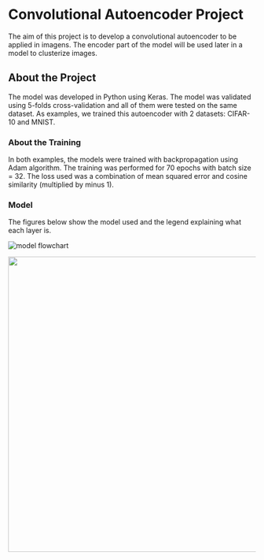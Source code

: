 # Convolutional Autoencoder Project

The aim of this project is to develop a convolutional autoencoder to be applied in imagens.
The encoder part of the model will be used later in a model to clusterize images.

## About the Project

The model was developed in Python using Keras.
The model was validated using 5-folds cross-validation and all of them were tested on the same dataset.
As examples, we trained this autoencoder with 2 datasets: CIFAR-10 and MNIST.

### About the Training
In both examples, the models were trained with backpropagation using Adam  algorithm.
The training was performed for 70 epochs with batch size = 32.
The loss used was a combination of mean squared error and cosine similarity (multiplied by minus 1).


### Model

The figures below show the model used and the legend explaining what each layer is.

![model flowchart](https://user-images.githubusercontent.com/58445878/102850823-0e412480-43f9-11eb-81c9-42ce921fde79.png)


<img src="https://user-images.githubusercontent.com/58445878/102835649-0de36200-43d6-11eb-942d-0f447fe3c021.png" width="600">
